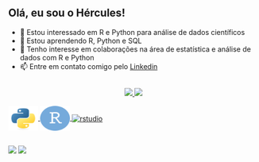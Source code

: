 ## Olá, eu sou o Hércules!

- 👀 Estou interessado em R e Python para análise de dados científicos
- 🌱 Estou aprendendo R, Python e SQL
- 💞️ Tenho interesse em colaborações na área de estatística e análise de dados com R e Python
- 📫 Entre em contato comigo pelo [Linkedin](https://br.linkedin.com/in/proffreitashr)

##

<div align="center">
  <a href="https://github.com/drhrf">
  <img height="130em" src="https://github-readme-stats.vercel.app/api?username=drhrf&show_icons=true&theme=graywhite&include_all_commits=true&count_private=true">
  <img height="130em" src="https://github-readme-stats.vercel.app/api/top-langs/?username=drhrf&layout=compact&langs_count=7&theme=graywhite">
</div>

<div style="display: inline_block"><br>
  <img align="center" alt="Python" height="50" width="60" src="https://raw.githubusercontent.com/devicons/devicon/master/icons/python/python-original.svg">
  <img align="center" alt="rstudio" height="50" width="60" src="https://raw.githubusercontent.com/devicons/devicon/master/icons/rstudio/rstudio-original.svg">
  <img align="center" alt="rstudio" height="80" width="90" src="https://cdn.jsdelivr.net/gh/devicons/devicon/icons/mysql/mysql-original-wordmark.svg">
</div>

##

<div> 
  <a href="https://www.youtube.com/channel/UC4drCJgD2--TAJq9C3QwhBA" target="_blank"><img src="https://img.shields.io/badge/YouTube-FF0000?style=for-the-badge&logo=youtube&logoColor=white" target="_blank"></a>
  <a href="https://br.linkedin.com/in/proffreitashr" target="_blank"><img src="https://img.shields.io/badge/-LinkedIn-%230077B5?style=for-the-badge&logo=linkedin&logoColor=white" target="_blank"></a>
</div>
